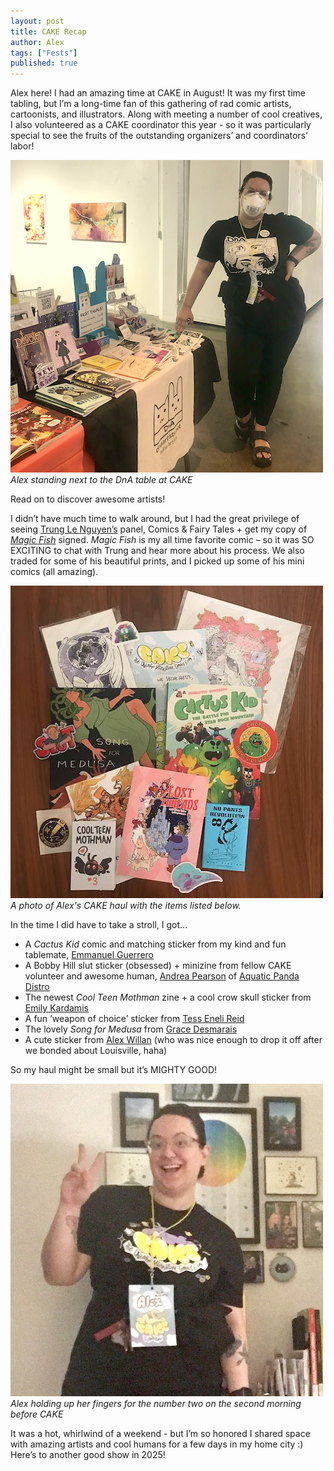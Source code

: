 ```yaml
---
layout: post
title: CAKE Recap
author: Alex
tags: ["Fests"]
published: true
---
```


Alex here! I had an amazing time at CAKE in August! It was my first time tabling, but I’m a long-time fan of this gathering of rad comic artists, cartoonists, and illustrators. Along with meeting a number of cool creatives, I also volunteered as a CAKE coordinator this year - so it was particularly special to see the fruits of the outstanding organizers’ and coordinators’ labor! 

<a href="/assets/img/post/24-9-10_CAKE-recap-1.png"><img src="/assets/img/post/24-9-10_CAKE-recap-1.png"></a>  
*Alex standing next to the DnA table at CAKE*

Read on to discover awesome artists!

<!--more-->

I didn’t have much time to walk around, but I had the great privilege of seeing <a href="https://www.trungles.com/">Trung Le Nguyen’s</a> panel, Comics & Fairy Tales + get my copy of <a href="https://bookshop.org/p/books/the-magic-fish-trung-le-nguyen/14722854?ean=9781984851598&gad_source=1&gclid=CjwKCAjw3P-2BhAEEiwA3yPhwGWtw07jROXFIMlW4HgTZS398FWufM2HSFpEHLZlRujEEmnZDU-IaBoC6j0QAvD_BwE"><i>Magic Fish</i></a> signed. <i>Magic Fish</i> is my all time favorite comic – so it was SO EXCITING to chat with Trung and hear more about his process. We also traded for some of his beautiful prints, and I picked up some of his mini comics (all amazing).

<a href="/assets/img/post/24-9-10_CAKE-recap-3.jpeg"><img src="/assets/img/post/24-9-10_CAKE-recap-3.jpeg"></a>
*A photo of Alex's CAKE haul with the items listed below.*

In the time I did have to take a stroll, I got… 
- A <i>Cactus Kid</i> comic and matching sticker from my kind and fun tablemate, <a href="https://www.instagram.com/perdido_blues">Emmanuel Guerrero</a>
- A Bobby Hill slut sticker (obsessed) + minizine from fellow CAKE volunteer and awesome human, <a href="https://www.instagram.com/saturn2169/">Andrea Pearson</a> of <a href="https://www.instagram.com/aquatic_panda_distro/">Aquatic Panda Distro</a>
- The newest <i>Cool Teen Mothman</i> zine + a cool crow skull sticker from <a href="https://www.instagram.com/corruptedgem/">Emily Kardamis</a>
- A fun ‘weapon of choice’ sticker from <a href="https://www.tessenelireid.com/">Tess Eneli Reid</a>
- The lovely <i>Song for Medusa</i> from <a href="https://www.instagram.com/gracedesmarais/">Grace Desmarais</a>
- A cute sticker from <a href="https://www.instagram.com/alexwillan/">Alex Willan</a> (who was nice enough to drop it off after we bonded about Louisville, haha)

So my haul might be small but it’s MIGHTY GOOD! 

<a href="/assets/img/post/24-9-10_CAKE-recap-2.JPG"><img src="/assets/img/post/24-9-10_CAKE-recap-2.JPG"></a>  
*Alex holding up her fingers for the number two on the second morning before CAKE*

It was a hot, whirlwind of a weekend - but I’m so honored I shared space with amazing artists and cool humans for a few days in my home city :) Here’s to another good show in 2025! 
